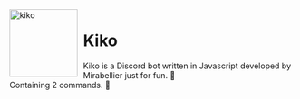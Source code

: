 <img width="120" height="120" align="left" style="float: left; margin: 0 10px 0 0;" alt="kiko" src="https://external-content.duckduckgo.com/iu/?u=https%3A%2F%2Ftse4.explicit.bing.net%2Fth%3Fid%3DOIP.kuzAfGlfkzL7e0uRhy0wVAAAAA%26pid%3DApi&f=1">

# Kiko
Kiko is a Discord bot written in Javascript developed by Mirabellier just for fun. 🍄<br>Containing 2 commands. 🌼

